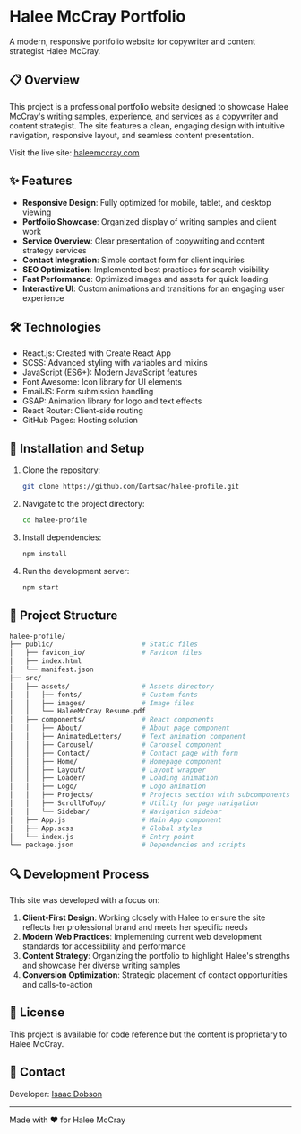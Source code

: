 # Halee McCray Portfolio

A modern, responsive portfolio website for copywriter and content strategist Halee McCray.

## 📋 Overview

This project is a professional portfolio website designed to showcase Halee McCray's writing samples, experience, and services as a copywriter and content strategist. The site features a clean, engaging design with intuitive navigation, responsive layout, and seamless content presentation.

Visit the live site: [haleemccray.com](https://haleemccray.com)

## ✨ Features

- **Responsive Design**: Fully optimized for mobile, tablet, and desktop viewing
- **Portfolio Showcase**: Organized display of writing samples and client work
- **Service Overview**: Clear presentation of copywriting and content strategy services
- **Contact Integration**: Simple contact form for client inquiries
- **SEO Optimization**: Implemented best practices for search visibility
- **Fast Performance**: Optimized images and assets for quick loading
- **Interactive UI**: Custom animations and transitions for an engaging user experience

## 🛠️ Technologies

- React.js: Created with Create React App
- SCSS: Advanced styling with variables and mixins
- JavaScript (ES6+): Modern JavaScript features
- Font Awesome: Icon library for UI elements
- EmailJS: Form submission handling
- GSAP: Animation library for logo and text effects
- React Router: Client-side routing
- GitHub Pages: Hosting solution

## 🚀 Installation and Setup

1. Clone the repository:

   ```bash
   git clone https://github.com/Dartsac/halee-profile.git
   ```

2. Navigate to the project directory:

   ```bash
   cd halee-profile
   ```

3. Install dependencies:

   ```bash
   npm install
   ```

4. Run the development server:

   ```bash
   npm start
   ```

## 📁 Project Structure

```bash
halee-profile/
├── public/                      # Static files
│   ├── favicon_io/              # Favicon files
│   ├── index.html
│   └── manifest.json
├── src/
│   ├── assets/                  # Assets directory
│   │   ├── fonts/               # Custom fonts
│   │   ├── images/              # Image files
│   │   └── HaleeMcCray Resume.pdf
│   ├── components/              # React components
│   │   ├── About/               # About page component
│   │   ├── AnimatedLetters/     # Text animation component
│   │   ├── Carousel/            # Carousel component
│   │   ├── Contact/             # Contact page with form
│   │   ├── Home/                # Homepage component
│   │   ├── Layout/              # Layout wrapper
│   │   ├── Loader/              # Loading animation
│   │   ├── Logo/                # Logo animation
│   │   ├── Projects/            # Projects section with subcomponents
│   │   ├── ScrollToTop/         # Utility for page navigation
│   │   └── Sidebar/             # Navigation sidebar
│   ├── App.js                   # Main App component
│   ├── App.scss                 # Global styles
│   └── index.js                 # Entry point
└── package.json                 # Dependencies and scripts

```

## 🔍 Development Process

This site was developed with a focus on:

1. **Client-First Design**: Working closely with Halee to ensure the site reflects her professional brand and meets her specific needs
2. **Modern Web Practices**: Implementing current web development standards for accessibility and performance
3. **Content Strategy**: Organizing the portfolio to highlight Halee's strengths and showcase her diverse writing samples
4. **Conversion Optimization**: Strategic placement of contact opportunities and calls-to-action

## 📝 License

This project is available for code reference but the content is proprietary to Halee McCray.

## 👤 Contact

Developer: [Isaac Dobson](https://github.com/Dartsac)

---

Made with ❤️ for Halee McCray
